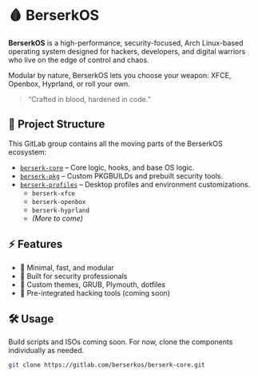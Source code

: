 # 🩸 BerserkOS

**BerserkOS** is a high-performance, security-focused, Arch Linux-based operating system designed for hackers, developers, and digital warriors who live on the edge of control and chaos.

Modular by nature, BerserkOS lets you choose your weapon: XFCE, Openbox, Hyprland, or roll your own.

> “Crafted in blood, hardened in code.”

## 🧩 Project Structure

This GitLab group contains all the moving parts of the BerserkOS ecosystem:

- [`berserk-core`](https://gitlab.com/berserkos/berserk-core) – Core logic, hooks, and base OS logic.
- [`berserk-pkg`](https://gitlab.com/berserkos/berserk-pkg) – Custom PKGBUILDs and prebuilt security tools.
- [`berserk-profiles`](https://gitlab.com/berserkos/berserk-profiles) – Desktop profiles and environment customizations.
  - `berserk-xfce`
  - `berserk-openbox`
  - `berserk-hyprland`
  - *(More to come)*

## ⚡ Features

- 🎯 Minimal, fast, and modular
- 🔐 Built for security professionals
- 🎨 Custom themes, GRUB, Plymouth, dotfiles
- 🧰 Pre-integrated hacking tools (coming soon)

## 🛠️ Usage

Build scripts and ISOs coming soon. For now, clone the components individually as needed.

```bash
git clone https://gitlab.com/berserkos/berserk-core.git
```